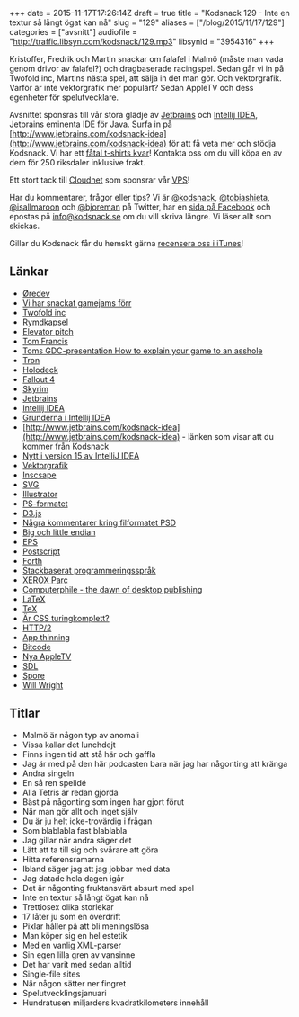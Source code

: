 +++
date = 2015-11-17T17:26:14Z
draft = true
title = "Kodsnack 129 - Inte en textur så långt ögat kan nå"
slug = "129"
aliases = ["/blog/2015/11/17/129"]
categories = ["avsnitt"]
audiofile = "http://traffic.libsyn.com/kodsnack/129.mp3"
libsynid = "3954316"
+++

Kristoffer, Fredrik och Martin snackar om falafel i Malmö (måste man vada genom drivor av falafel?) och dragbaserade racingspel. Sedan går vi in på Twofold inc, Martins nästa spel, att sälja in det man gör. Och vektorgrafik. Varför är inte vektorgrafik mer populärt? Sedan AppleTV och dess egenheter för spelutvecklare.

Avsnittet sponsras till vår stora glädje av [Jetbrains](http://www.jetbrains.com) och [Intellij IDEA](http://www.jetbrains.com/kodsnack-idea), Jetbrains eminenta IDE för Java. Surfa in på [http://www.jetbrains.com/kodsnack-idea](http://www.jetbrains.com/kodsnack-idea) för att få veta mer och stödja Kodsnack.
Vi har ett [fåtal t-shirts kvar](https://twitter.com/KodSnack/status/655034691930726400)! Kontakta oss om du vill köpa en av dem för 250 riksdaler inklusive frakt.

Ett stort tack till [Cloudnet](http://www.cloudnet.se) som sponsrar vår [VPS](http://en.wikipedia.org/wiki/Virtual_private_server)!

Har du kommentarer, frågor eller tips? Vi är [@kodsnack](https://www.twitter.com/kodsnack), [@tobiashieta](https://www.twitter.com/tobiashieta), [@isallmaroon](https://www.twitter.com/isallmaroon) och [@bjoreman](https://www.twitter.com/bjoreman) på Twitter, har en [sida på Facebook](https://www.facebook.com/kodsnack) och epostas på [info@kodsnack.se](mailto:info@kodsnack.se) om du vill skriva längre. Vi läser allt som skickas.

Gillar du Kodsnack får du hemskt gärna [recensera oss i iTunes](http://itunes.apple.com/se/podcast/kodsnack/id561631498?l=en)!

## Länkar ##
* [Øredev](http://oredev.org/)
* [Vi har snackat gamejams förr](http://kodsnack.se/92/)
* [Twofold inc](http://twofoldinc.com/)
* [Rymdkapsel](http://rymdkapsel.com/)
* [Elevator pitch](https://en.wikipedia.org/wiki/Elevator_pitch)
* [Tom Francis](http://www.pentadact.com/)
* [Toms GDC-presentation How to explain your game to an asshole](http://www.pentadact.com/2012-03-17-gdc-talk-how-to-explain-your-game-to-an-asshole/)
* [Tron](https://en.wikipedia.org/wiki/Tron)
* [Holodeck](https://en.wikipedia.org/wiki/Holodeck)
* [Fallout 4](https://en.wikipedia.org/wiki/Fallout_4)
* [Skyrim](https://en.wikipedia.org/wiki/The_Elder_Scrolls_V:_Skyrim)
* [Jetbrains](http://www.jetbrains.com)
* [Intellij IDEA](http://www.jetbrains.com/kodsnack-idea)
* [Grunderna i Intellij IDEA](https://www.youtube.com/watch?list=PLPZy-hmwOdEXdOtXdFzyx_XCnrF_oD2Ft&v=L_jXj0XTwSg)
* [http://www.jetbrains.com/kodsnack-idea](http://www.jetbrains.com/kodsnack-idea) - länken som visar att du kommer från Kodsnack
* [Nytt i version 15 av IntelliJ IDEA](https://www.jetbrains.com/idea/whatsnew/)
* [Vektorgrafik](https://en.wikipedia.org/wiki/Vector_graphics)
* [Inscsape](https://en.wikipedia.org/wiki/Inkscape)
* [SVG](https://en.wikipedia.org/wiki/Scalable_Vector_Graphics)
* [Illustrator](https://en.wikipedia.org/wiki/Adobe_Illustrator)
* [PS-formatet](https://en.wikipedia.org/wiki/PostScript)
* [D3.js](http://d3js.org/)
* [Några kommentarer kring filformatet PSD](https://code.google.com/p/xee/source/browse/XeePhotoshopLoader.m?r=f16763d221dfca6253983824b470adf553a19e06#108)
* [Big och little endian](https://en.wikipedia.org/wiki/Endianness)
* [EPS](https://en.wikipedia.org/wiki/Encapsulated_PostScript)
* [Postscript](https://en.wikipedia.org/wiki/PostScript)
* [Forth](https://en.wikipedia.org/wiki/Forth_%28programming_language%29)
* [Stackbaserat programmeringsspråk](https://en.wikipedia.org/wiki/Stack-oriented_programming_language)
* [XEROX Parc](https://en.wikipedia.org/wiki/PARC_%28company%29)
* [Computerphile - the dawn of desktop publishing](https://youtu.be/1rCNnMZrFUQ)
* [LaTeX](https://en.wikipedia.org/wiki/LaTeX)
* [TeX](https://en.wikipedia.org/wiki/TeX)
* [Är CSS turingkomplett?](http://stackoverflow.com/questions/2497146/is-css-turing-complete)
* [HTTP/2](https://en.wikipedia.org/wiki/HTTP/2)
* [App thinning](https://developer.apple.com/library/prerelease/watchos/documentation/IDEs/Conceptual/AppDistributionGuide/AppThinning/AppThinning.html)
* [Bitcode](http://lowlevelbits.org/bitcode-demystified/)
* [Nya AppleTV](https://en.wikipedia.org/wiki/Apple_TV#4th_generation)
* [SDL](https://www.libsdl.org/)
* [Spore](https://en.wikipedia.org/wiki/Spore_%282008_video_game%29)
* [Will Wright](https://en.wikipedia.org/wiki/Will_Wright_%28game_designer%29)

## Titlar ##
* Malmö är någon typ av anomali
* Vissa kallar det lunchdejt
* Finns ingen tid att stå här och gaffla
* Jag är med på den här podcasten bara när jag har någonting att kränga
* Andra singeln
* En så ren spelidé
* Alla Tetris är redan gjorda
* Bäst på någonting som ingen har gjort förut
* När man gör allt och inget själv
* Du är ju helt icke-trovärdig i frågan
* Som blablabla fast blablabla
* Jag gillar när andra säger det
* Lätt att ta till sig och svårare att göra
* Hitta referensramarna
* Ibland säger jag att jag jobbar med data
* Jag datade hela dagen igår
* Det är någonting fruktansvärt absurt med spel
* Inte en textur så långt ögat kan nå
* Trettiosex olika storlekar
* 17 låter ju som en överdrift
* Pixlar håller på att bli meningslösa
* Man köper sig en hel estetik
* Med en vanlig XML-parser
* Sin egen lilla gren av vansinne
* Det har varit med sedan alltid
* Single-file sites
* När någon sätter ner fingret
* Spelutvecklingsjanuari
* Hundratusen miljarders kvadratkilometers innehåll